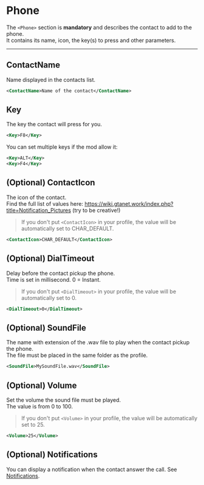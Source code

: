 # Phone

The `<Phone>` section is **mandatory** and describes the contact to add to the phone.  
It contains its name, icon, the key(s) to press and other parameters.

---
ContactName
---
Name displayed in the contacts list.
```XML
<ContactName>Name of the contact</ContactName>
```

Key
---
The key the contact will press for you.
```XML
<Key>F8</Key>
```
You can set multiple keys if the mod allow it:
```XML
<Key>ALT</Key>
<Key>F4</Key>
```

(Optional) ContactIcon
---
The icon of the contact.  
Find the full list of values here: https://wiki.gtanet.work/index.php?title=Notification_Pictures (try to be creative!)
>If you don't put `<ContactIcon>` in your profile, the value will be automatically set to CHAR_DEFAULT.
```XML
<ContactIcon>CHAR_DEFAULT</ContactIcon>
```

(Optional) DialTimeout
---
Delay before the contact pickup the phone.  
Time is set in millisecond. 0 = Instant.
>If you don't put `<DialTimeout>` in your profile, the value will be automatically set to 0.
```XML
<DialTimeout>0</DialTimeout>
```

(Optional) SoundFile
---
The name with extension of the .wav file to play when the contact pickup the phone.  
The file must be placed in the same folder as the profile.
```XML
<SoundFile>MySoundFile.wav</SoundFile>
```

(Optional) Volume
---
Set the volume the sound file must be played.  
The value is from 0 to 100.
>If you don't put `<Volume>` in your profile, the value will be automatically set to 25.
```XML
<Volume>25</Volume>
```

(Optional) Notifications
---
You can display a notification when the contact answer the call. See [Notifications](https://github.com/Bob74/NoMoreShortcuts/blob/master/doc/notifications.md).
